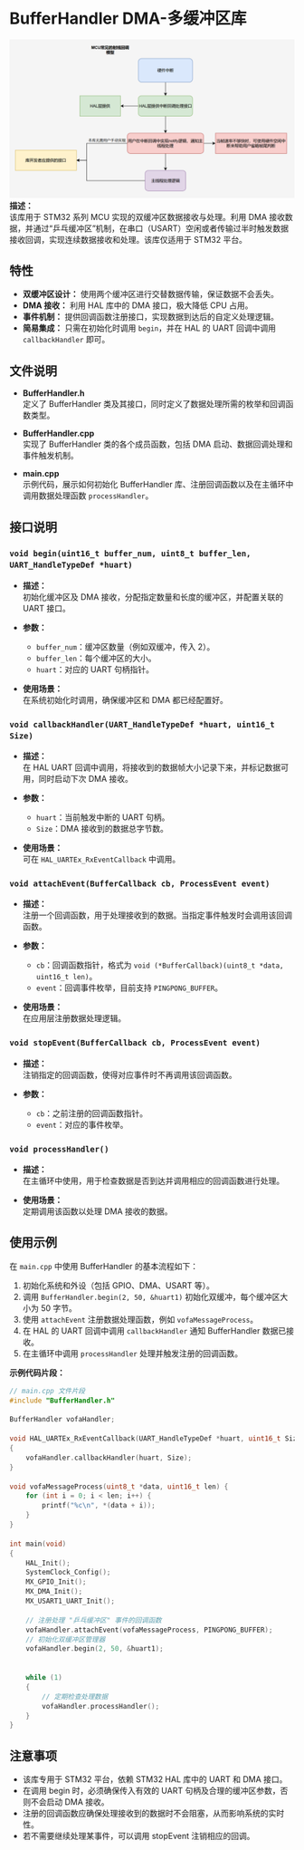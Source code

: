 # BufferHandler DMA-多缓冲区库
![pic](../pic/嵌入式_射线回调的理解.png) 
**描述：**  
该库用于 STM32 系列 MCU 实现的双缓冲区数据接收与处理。利用 DMA 接收数据，并通过“乒乓缓冲区”机制，在串口（USART）空闲或者传输过半时触发数据接收回调，实现连续数据接收和处理。该库仅适用于 STM32 平台。

## 特性

- **双缓冲区设计：** 使用两个缓冲区进行交替数据传输，保证数据不会丢失。
- **DMA 接收：** 利用 HAL 库中的 DMA 接口，极大降低 CPU 占用。
- **事件机制：** 提供回调函数注册接口，实现数据到达后的自定义处理逻辑。
- **简易集成：** 只需在初始化时调用 `begin`，并在 HAL 的 UART 回调中调用 `callbackHandler` 即可。

## 文件说明

- **BufferHandler.h**  
  定义了 BufferHandler 类及其接口，同时定义了数据处理所需的枚举和回调函数类型。

- **BufferHandler.cpp**  
  实现了 BufferHandler 类的各个成员函数，包括 DMA 启动、数据回调处理和事件触发机制。

- **main.cpp**  
  示例代码，展示如何初始化 BufferHandler 库、注册回调函数以及在主循环中调用数据处理函数 `processHandler`。

## 接口说明

### `void begin(uint16_t buffer_num, uint8_t buffer_len, UART_HandleTypeDef *huart)`

- **描述：**  
  初始化缓冲区及 DMA 接收，分配指定数量和长度的缓冲区，并配置关联的 UART 接口。

- **参数：**  
  - `buffer_num`：缓冲区数量（例如双缓冲，传入 2）。
  - `buffer_len`：每个缓冲区的大小。
  - `huart`：对应的 UART 句柄指针。

- **使用场景：**  
  在系统初始化时调用，确保缓冲区和 DMA 都已经配置好。

### `void callbackHandler(UART_HandleTypeDef *huart, uint16_t Size)`

- **描述：**  
  在 HAL UART 回调中调用，将接收到的数据帧大小记录下来，并标记数据可用，同时启动下次 DMA 接收。

- **参数：**  
  - `huart`：当前触发中断的 UART 句柄。
  - `Size`：DMA 接收到的数据总字节数。

- **使用场景：**  
  可在 `HAL_UARTEx_RxEventCallback` 中调用。

### `void attachEvent(BufferCallback cb, ProcessEvent event)`

- **描述：**  
  注册一个回调函数，用于处理接收到的数据。当指定事件触发时会调用该回调函数。

- **参数：**  
  - `cb`：回调函数指针，格式为 `void (*BufferCallback)(uint8_t *data, uint16_t len)`。
  - `event`：回调事件枚举，目前支持 `PINGPONG_BUFFER`。

- **使用场景：**  
  在应用层注册数据处理逻辑。

### `void stopEvent(BufferCallback cb, ProcessEvent event)`

- **描述：**  
  注销指定的回调函数，使得对应事件时不再调用该回调函数。

- **参数：**  
  - `cb`：之前注册的回调函数指针。
  - `event`：对应的事件枚举。

### `void processHandler()`

- **描述：**  
  在主循环中使用，用于检查数据是否到达并调用相应的回调函数进行处理。

- **使用场景：**  
  定期调用该函数以处理 DMA 接收的数据。

## 使用示例

在 `main.cpp` 中使用 BufferHandler 的基本流程如下：

1. 初始化系统和外设（包括 GPIO、DMA、USART 等）。
2. 调用 `BufferHandler.begin(2, 50, &huart1)` 初始化双缓冲，每个缓冲区大小为 50 字节。
3. 使用 `attachEvent` 注册数据处理函数，例如 `vofaMessageProcess`。
4. 在 HAL 的 UART 回调中调用 `callbackHandler` 通知 BufferHandler 数据已接收。
5. 在主循环中调用 `processHandler` 处理并触发注册的回调函数。

**示例代码片段：**

```cpp
// main.cpp 文件片段
#include "BufferHandler.h"

BufferHandler vofaHandler;

void HAL_UARTEx_RxEventCallback(UART_HandleTypeDef *huart, uint16_t Size)
{
    vofaHandler.callbackHandler(huart, Size);
}

void vofaMessageProcess(uint8_t *data, uint16_t len) {
    for (int i = 0; i < len; i++) {
        printf("%c\n", *(data + i));
    }
}

int main(void)
{
    HAL_Init();
    SystemClock_Config();
    MX_GPIO_Init();
    MX_DMA_Init();
    MX_USART1_UART_Init();

    // 注册处理 "乒乓缓冲区" 事件的回调函数
    vofaHandler.attachEvent(vofaMessageProcess, PINGPONG_BUFFER);
    // 初始化双缓冲区管理器
    vofaHandler.begin(2, 50, &huart1);


    while (1)
    {
        // 定期检查处理数据
        vofaHandler.processHandler();
    }
}
```
## 注意事项
* 该库专用于 STM32 平台，依赖 STM32 HAL 库中的 UART 和 DMA 接口。
* 在调用 begin 时，必须确保传入有效的 UART 句柄及合理的缓冲区参数，否则不会启动 DMA 接收。
* 注册的回调函数应确保处理接收到的数据时不会阻塞，从而影响系统的实时性。
* 若不需要继续处理某事件，可以调用 stopEvent 注销相应的回调。